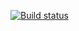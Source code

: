 [![Build status](https://ci.appveyor.com/api/projects/status/90eafke1sita7cmj?svg=true)](https://ci.appveyor.com/project/nugmanov87/ajs-homeworks-classes-inheritance-7-1)
